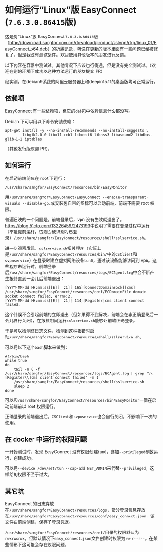 # 如何运行“Linux”版 EasyConnect (`7.6.3.0.86415`版)

这是对“Linux”版 EasyConnect `7.6.3.0.86415`版（<http://download.sangfor.com.cn/download/product/sslvpn/pkg/linux_01/EasyConnect_x64.deb>）的折腾记录，听说在更新的版本里面有一些问题已经被修复了，但是我没有测试条件。欢迎使用其他版本的朋友进行反馈。

以下内容在容器中测试过。其他情况下应该也行得通，但是没有完全测试过。（欢迎在别的环境下成功以这种方法运行的朋友提交 PR）

经实测，在debian9系统的阿里云服务器上和deepin15.11的桌面版均可正常运行。

## 依赖项

EasyConnect 有一些依赖项，但它的`deb`包中依赖信息什么都没写。

Debian 下可以用以下命令安装依赖：
```
apt-get install -y --no-install-recommends --no-install-suggests \
        libgtk2.0-0 libx11-xcb1 libxtst6 libnss3 libasound2 libdbus-glib-1-2 iptables
```
（其他发行版欢迎 PR）。

## 如何运行

在启动前端前应在 root 下运行：
```
/usr/share/sangfor/EasyConnect/resources/bin/EasyMonitor
```

用`/usr/share/sangfor/EasyConnect/EasyConnect --enable-transparent-visuals --disable-gpu`或安装包自带的图标可以启动前端，前端不需要 root 权限。

普遍反映的一个问题是，前端登录后，vpn 没有生效就退出了。<https://blog.51cto.com/13226459/2476193>中说明了需要在登录过程中运行（不能提前运行，否则会被识别为已登录）`/usr/share/sangfor/EasyConnect/resources/shell/sslservice.sh`。

进一步观察发现，`sslservice.sh`相关程序（实际上是`/usr/share/sangfor/EasyConnect/resources/bin/`中的`CSClient`和`svpnservice`）在登录时建立虚拟网络设备`tun0`，通过该设备能够访问到 vpn。这些程序未运行时，前端登录后`/usr/share/sangfor/EasyConnect/resources/logs/ECAgent.log`中会不断产生报错直到一会儿后前端退出：
```
[YYYY-MM-dd HH:mm:ss][E][  21][ 165][ConnectDomainSock][cms] /usr/share/sangfor/EasyConnect/resources/conf/ECDomainFile domain socket connect failed, errno:2.
[YYYY-MM-dd HH:mm:ss][E][  21][ 114][Register]cms client connect failed.
```

这个错误不会引起前端的立即退出（但如果得不到解决，前端会在非正确登录后一会儿自行关闭），在报错期间运行`sslservice.sh`能够让前端正确登录。

于是可以检测该日志文件，检测到这种报错时启动`/usr/share/sangfor/EasyConnect/resources/shell/sslservice.sh`。

可以用以下这个`bash`脚本来做到：
```
#!/bin/bash
while true
do
	tail -n 0 -f /usr/share/sangfor/EasyConnect/resources/logs/ECAgent.log | grep "\\[Register\\]cms client connect failed" -m 1
	/usr/share/sangfor/EasyConnect/resources/shell/sslservice.sh
	sleep 2
done
```

可以和`/usr/share/sangfor/EasyConnect/resources/bin/EasyMonitor`一同在启动前端前以 root 权限运行。

正确登录的前端退出后，`CSClient`和`svpnservice`也会自行关闭，不影响下一次的使用。

## 在 docker 中运行的权限问题

一开始测试时，发现 EasyConnect 没有权限创建`tun0`，遂加`--privileged`参数运行，创建成功。

可以用`--device /dev/net/tun --cap-add NET_ADMIN`来代替`--privileged`，这样给的权限不至于过大。

## 其它坑

EasyConnect 的日志存放在`/usr/share/sangfor/EasyConnect/resources/logs`，部分登录信息存放在`/usr/share/sangfor/EasyConnect/resources/conf/easy_connect.json`，该文件由前端创建，保存了登录凭据。

`/usr/share/sangfor/EasyConnect/resources/conf/`目录的权限默认为`rwxrwxrwx`，但默认情况下`easy_connect.json`文件创建时权限为`rw-r--r--`。在某些情形下这可能会存在权限问题。
